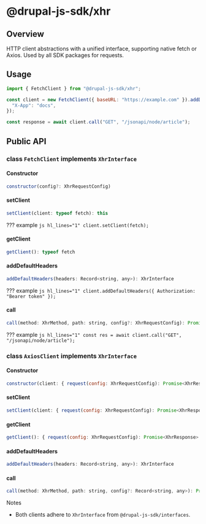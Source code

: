 # @drupal-js-sdk/xhr

## Overview

HTTP client abstractions with a unified interface, supporting native fetch or Axios. Used by all SDK packages for requests.

## Usage

```js hl_lines="3-4 6"
import { FetchClient } from "@drupal-js-sdk/xhr";

const client = new FetchClient({ baseURL: "https://example.com" }).addDefaultHeaders({
  "X-App": "docs",
});

const response = await client.call("GET", "/jsonapi/node/article");
```

## Public API

### class `FetchClient` implements `XhrInterface`

#### Constructor

```js title=""
constructor(config?: XhrRequestConfig)
```

#### setClient

```js title=""
setClient(client: typeof fetch): this
```

??? example
`js hl_lines="1"
    client.setClient(fetch);
    `

#### getClient

```js title=""
getClient(): typeof fetch
```

#### addDefaultHeaders

```js title=""
addDefaultHeaders(headers: Record<string, any>): XhrInterface
```

??? example
`js hl_lines="1"
    client.addDefaultHeaders({ Authorization: "Bearer token" });
    `

#### call

```js title=""
call(method: XhrMethod, path: string, config?: XhrRequestConfig): Promise<XhrResponse>
```

??? example
`js hl_lines="1"
    const res = await client.call("GET", "/jsonapi/node/article");
    `

### class `AxiosClient` implements `XhrInterface`

#### Constructor

```js title=""
constructor(client: { request(config: XhrRequestConfig): Promise<XhrResponse> })
```

#### setClient

```js title=""
setClient(client: { request(config: XhrRequestConfig): Promise<XhrResponse> }): this
```

#### getClient

```js title=""
getClient(): { request(config: XhrRequestConfig): Promise<XhrResponse> }
```

#### addDefaultHeaders

```js title=""
addDefaultHeaders(headers: Record<string, any>): XhrInterface
```

#### call

```js title=""
call(method: XhrMethod, path: string, config?: Record<string, any>): Promise<XhrResponse>
```

Notes

- Both clients adhere to `XhrInterface` from `@drupal-js-sdk/interfaces`.
